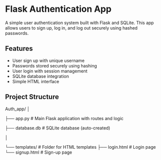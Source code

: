 # Flask Authentication App

A simple user authentication system built with Flask and SQLite. This app allows users to sign up, log in, and log out securely using hashed passwords.

## Features

- User sign up with unique username
- Passwords stored securely using hashing
- User login with session management
- SQLite database integration
- Simple HTML interface

## Project Structure

Auth_app/
│

├── app.py               # Main Flask application with routes and logic

├── database.db          # SQLite database (auto-created)

│

└── templates/           # Folder for HTML templates
    ├── login.html       # Login page
    └── signup.html      # Sign-up page
